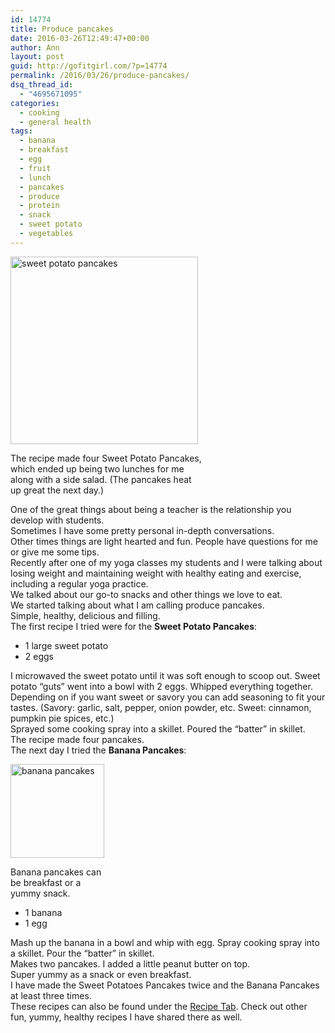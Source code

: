 ```yaml
---
id: 14774
title: Produce pancakes
date: 2016-03-26T12:49:47+00:00
author: Ann
layout: post
guid: http://gofitgirl.com/?p=14774
permalink: /2016/03/26/produce-pancakes/
dsq_thread_id:
  - "4695671095"
categories:
  - cooking
  - general health
tags:
  - banana
  - breakfast
  - egg
  - fruit
  - lunch
  - pancakes
  - produce
  - protein
  - snack
  - sweet potato
  - vegetables
---
```

<div id="attachment_14780" style="width: 310px" class="wp-caption alignleft">
  <a href="http://gofitgirl.com/2016/03/produce-pancakes/img_7596/" rel="attachment wp-att-14780"><img class="size-medium wp-image-14780" src="http://gofitgirl.com/wp-content/uploads/2016/03/IMG_7596-300x300.jpg" alt="sweet potato pancakes" width="300" height="300" /></a>
  
  <p class="wp-caption-text">
    The recipe made four Sweet Potato Pancakes, which ended up being two lunches for me along with a side salad. (The pancakes heat up great the next day.)
  </p>
</div>

  
One of the great things about being a teacher is the relationship you develop with students.  
Sometimes I have some pretty personal in-depth conversations.  
Other times things are light hearted and fun. People have questions for me or give me some tips.  
Recently after one of my yoga classes my students and I were talking about losing weight and maintaining weight with healthy eating and exercise, including a regular yoga practice.  
We talked about our go-to snacks and other things we love to eat.  
We started talking about what I am calling produce pancakes.  
Simple, healthy, delicious and filling.  
The first recipe I tried were for the **Sweet Potato Pancakes**:

  * 1 large sweet potato
  * 2 eggs

I microwaved the sweet potato until it was soft enough to scoop out. Sweet potato &#8220;guts&#8221; went into a bowl with 2 eggs. Whipped everything together.  
Depending on if you want sweet or savory you can add seasoning to fit your tastes. (Savory: garlic, salt, pepper, onion powder, etc. Sweet: cinnamon, pumpkin pie spices, etc.)  
Sprayed some cooking spray into a skillet. Poured the &#8220;batter&#8221; in skillet.  
The recipe made four pancakes.  
The next day I tried the **Banana Pancakes**:  


<div id="attachment_14781" style="width: 160px" class="wp-caption alignright">
  <a href="http://gofitgirl.com/2016/03/produce-pancakes/img_7598/" rel="attachment wp-att-14781"><img class="size-thumbnail wp-image-14781" src="http://gofitgirl.com/wp-content/uploads/2016/03/IMG_7598-150x150.jpg" alt="banana pancakes" width="150" height="150" /></a>
  
  <p class="wp-caption-text">
    Banana pancakes can be breakfast or a yummy snack.
  </p>
</div>

  * 1 banana
  * 1 egg

Mash up the banana in a bowl and whip with egg. Spray cooking spray into a skillet. Pour the &#8220;batter&#8221; in skillet.  
Makes two pancakes. I added a little peanut butter on top.  
Super yummy as a snack or even breakfast.  
I have made the Sweet Potatoes Pancakes twice and the Banana Pancakes at least three times.  
These recipes can also be found under the [Recipe Tab](http://gofitgirl.com/recipes/). Check out other fun, yummy, healthy recipes I have shared there as well.